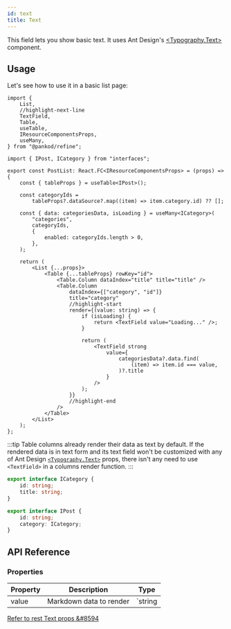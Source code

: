 ```yaml
---
id: text
title: Text
---
```


This field lets you show basic text. It uses Ant Design's [<Typography.Text\>](https://ant.design/components/typography/#Typography.Text) component.

## Usage

Let's see how to use it in a basic list page:

```tsx title="src/pages/posts/list.tsx"
import {
    List,
    //highlight-next-line
    TextField,
    Table,
    useTable,
    IResourceComponentsProps,
    useMany,
} from "@pankod/refine";

import { IPost, ICategory } from "interfaces";

export const PostList: React.FC<IResourceComponentsProps> = (props) => {
    const { tableProps } = useTable<IPost>();

    const categoryIds =
        tableProps?.dataSource?.map((item) => item.category.id) ?? [];

    const { data: categoriesData, isLoading } = useMany<ICategory>(
        "categories",
        categoryIds,
        {
            enabled: categoryIds.length > 0,
        },
    );

    return (
        <List {...props}>
            <Table {...tableProps} rowKey="id">
                <Table.Column dataIndex="title" title="title" />
                <Table.Column
                    dataIndex={["category", "id"]}
                    title="category"
                    //highlight-start
                    render={(value: string) => {
                        if (isLoading) {
                            return <TextField value="Loading..." />;
                        }

                        return (
                            <TextField strong
                                value={
                                    categoriesData?.data.find(
                                        (item) => item.id === value,
                                    )?.title
                                }
                            />
                        );
                    }}
                    //highlight-end
                />
            </Table>
        </List>
    );
};
```

:::tip
Table columns already render their data as text by default. If the rendered data is in text form and its text field won't be customized with any of Ant Design [`<Typography.Text>`](https://ant.design/components/typography/#Typography.Text) props, there isn't any need to use `<TextField>` in a columns render function.
:::

```ts title="src/interfaces/index.d.ts"
export interface ICategory {
    id: string;
    title: string;
}

export interface IPost {
    id: string;
    category: ICategory;
}
```

## API Reference

### Properties

| Property | Description             | Type                 |
| -------- | ----------------------- | -------------------- |
| value    | Markdown data to render | `string | undefined` |

[Refer to rest Text props &#8594](https://ant.design/components/typography/#Typography.Text)
